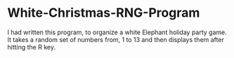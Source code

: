 # White-Christmas-RNG-Program
I had written this program, to organize a white Elephant holiday party game.  It takes a random set of numbers from, 1 to 13 and then displays them after hitting the R key. 
